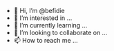 - 👋 Hi, I’m @befidie
- 👀 I’m interested in ...
- 🌱 I’m currently learning ...
- 💞️ I’m looking to collaborate on ...
- 📫 How to reach me ...

<!---
befidie/befidie is a ✨ special ✨ repository because its `README.md` (this file) appears on your GitHub profile.
You can click the Preview link to take a look at your changes.
--->

